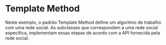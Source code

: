 # Template Method

Neste exemplo, o padrão Template Method define um algoritmo de trabalho com uma rede social. As subclasses que correspondem a uma rede social específica, implementam essas etapas de acordo com a API fornecida pela rede social.